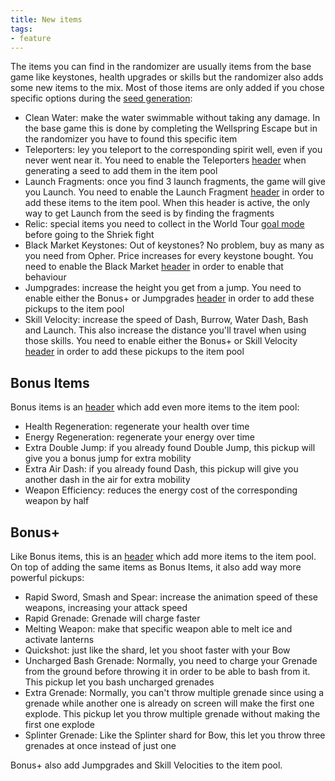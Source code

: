 ```yaml
---
title: New items
tags:
- feature
---
```


The items you can find in the randomizer are usually items from the base game like keystones, health upgrades or skills but the randomizer also adds some new items to the mix. Most of those items are only added if you chose specific options during the [seed generation](/seedgen):

* Clean Water: make the water swimmable without taking any damage. In the base game this is done by completing the Wellspring Escape but in the randomizer you have to found this specific item
* Teleporters: ley you teleport to the corresponding spirit well, even if you never went near it. You need to enable the Teleporters [header](/seedgen/headers) when generating a seed to add them in the item pool
* Launch Fragments: once you find 3 launch fragments, the game will give you Launch. You need to enable the Launch Fragment [header](/seedgen/headers) in order to add these items to the item pool. When this header is active, the only way to get Launch from the seed is by finding the fragments
* Relic: special items you need to collect in the World Tour [goal mode](/seedgen/goals) before going to the Shriek fight
* Black Market Keystones: Out of keystones? No problem, buy as many as you need from Opher. Price increases for every keystone bought. You need to enable the Black Market [header](/seedgen/headers) in order to enable that behaviour
* Jumpgrades: increase the height you get from a jump. You need to enable either the Bonus+ or Jumpgrades [header](/seedgen/headers) in order to add these pickups to the item pool
* Skill Velocity: increase the speed of Dash, Burrow, Water Dash, Bash and Launch. This also increase the distance you'll travel when using those skills. You need to enable either the Bonus+ or Skill Velocity [header](/seedgen/headers) in order to add these pickups to the item pool

## Bonus Items

Bonus items is an [header](/seedgen/headers) which add even more items to the item pool:

* Health Regeneration: regenerate your health over time
* Energy Regeneration: regenerate your energy over time
* Extra Double Jump: if you already found Double Jump, this pickup will give you a bonus jump for extra mobility
* Extra Air Dash: if you already found Dash, this pickup will give you another dash in the air for extra mobility
* Weapon Efficiency: reduces the energy cost of the corresponding weapon by half

## Bonus+

Like Bonus items, this is an [header](/seedgen/headers) which add more items to the item pool. On top of adding the same items as Bonus Items, it also add way more powerful pickups:

* Rapid Sword, Smash and Spear: increase the animation speed of these weapons, increasing your attack speed
* Rapid Grenade: Grenade will charge faster
* Melting Weapon: make that specific weapon able to melt ice and activate lanterns
* Quickshot: just like the shard, let you shoot faster with your Bow
* Uncharged Bash Grenade: Normally, you need to charge your Grenade from the ground before throwing it in order to be able to bash from it. This pickup let you bash uncharged grenades
* Extra Grenade: Normally, you can't throw multiple grenade since using a grenade while another one is already on screen will make the first one explode. This pickup let you throw multiple grenade without making the first one explode
* Splinter Grenade: Like the Splinter shard for Bow, this let you throw three grenades at once instead of just one

Bonus+ also add Jumpgrades and Skill Velocities to the item pool.
